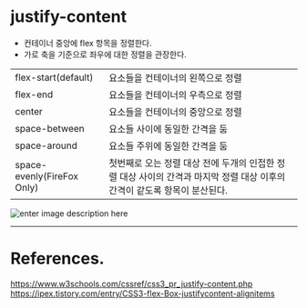 # justify-content

- 컨테이너 중앙에 flex 항목을 정렬한다.
- 가로 축을 기준으로 좌우에 대한 정렬을 관장한다.

|                            |                                                                                                                           |
| -------------------------- | ------------------------------------------------------------------------------------------------------------------------- |
| flex-start(default)        | 요소들을 컨테이너의 왼쪽으로 정렬                                                                                         |
| flex-end                   | 요소들을 컨테이너의 우측으로 정렬                                                                                         |
| center                     | 요소들을 컨테이너의 중앙으로 정렬                                                                                         |
| space-between              | 요소들 사이에 동일한 간격을 둠                                                                                            |
| space-around               | 요소들 주위에 동일한 간격을 둠                                                                                            |
| space-evenly(FireFox Only) | 첫번째로 오는 정렬 대상 전에 두개의 인접한 정렬 대상 사이의 간격과 마지막 정렬 대상 이후의 간격이 같도록 항목이 분산된다. |

![enter image description here](https://img1.daumcdn.net/thumb/R1280x0/?scode=mtistory2&fname=https://t1.daumcdn.net/cfile/tistory/99582B435B74EF350A)

---

# References.

<https://www.w3schools.com/cssref/css3_pr_justify-content.php><br>
<https://ipex.tistory.com/entry/CSS3-flex-Box-justifycontent-alignitems>
